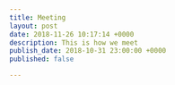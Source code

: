```yaml
---
title: Meeting
layout: post
date: 2018-11-26 10:17:14 +0000
description: This is how we meet
publish_date: 2018-10-31 23:00:00 +0000
published: false

---
```

